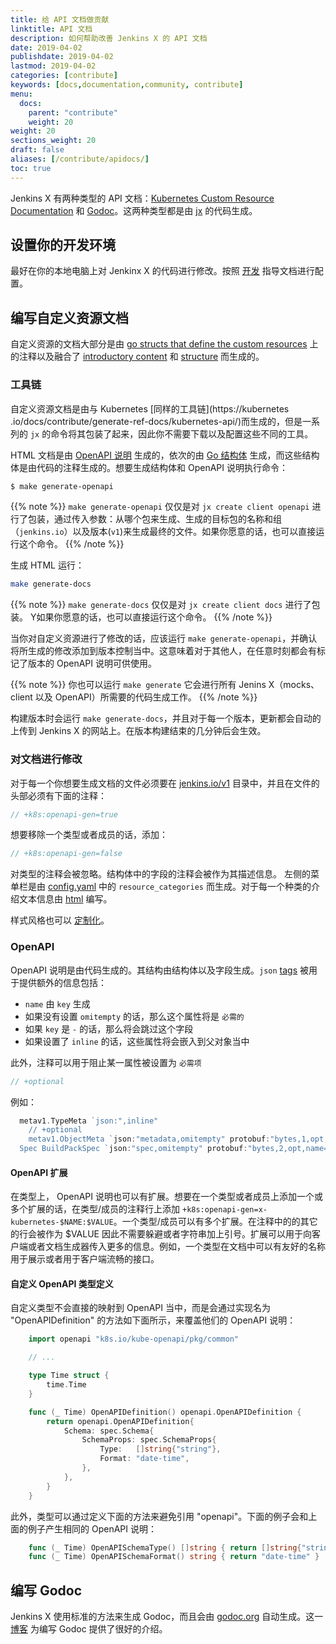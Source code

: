 ```yaml
---
title: 给 API 文档做贡献
linktitle: API 文档
description: 如何帮助改善 Jenkins X 的 API 文档
date: 2019-04-02
publishdate: 2019-04-02
lastmod: 2019-04-02
categories: [contribute]
keywords: [docs,documentation,community, contribute]
menu:
  docs:
    parent: "contribute"
    weight: 20
weight: 20
sections_weight: 20
draft: false
aliases: [/contribute/apidocs/]
toc: true
---
```


Jenkins X 有两种类型的 API 文档：[Kubernetes Custom Resource Documentation](/apidocs) 和 [Godoc](https://godoc.org/github.com/jenkins-x/jx)。这两种类型都是由 [jx](https://github.com/jenkins-x/jx) 的代码生成。


## 设置你的开发环境

最好在你的本地电脑上对 Jenkinx X 的代码进行修改。按照 [开发](/development) 指导文档进行配置。

## 编写自定义资源文档

自定义资源的文档大部分是由 [go structs that define the custom 
resources](https://github.com/jenkins-x/jx/tree/master/pkg/apis/jenkins.io/v1) 上的注释以及融合了 [introductory content](https://github.com/jenkins-x/jx/tree/master/docs/apidocs/static_includes) 和 [structure](https://github.com/jenkins-x/jx/blob/master/docs/apidocs/config.yaml) 而生成的。

### 工具链

自定义资源文档是由与 Kubernetes [同样的工具链](https://kubernetes
.io/docs/contribute/generate-ref-docs/kubernetes-api/)而生成的，但是一系列的 `jx` 的命令将其包装了起来，因此你不需要下载以及配置这些不同的工具。

HTML 文档是由 [OpenAPI 说明](https://github.com/jenkins-x/jx/tree/master/docs/apidocs/openapi-spec) 生成的，依次的由 [Go 结构体](https://github.com/jenkins-x/jx/tree/master/pkg/client/openapi) 生成，而这些结构体是由代码的注释生成的。想要生成结构体和 OpenAPI 说明执行命令：
 ```bash
 $ make generate-openapi
 ```  
 
 {{% note %}}
 `make generate-openapi` 仅仅是对 `jx create client openapi` 进行了包装，通过传入参数：从哪个包来生成、生成的目标包的名称和组（`jenkins.io`）以及版本(`v1`)来生成最终的文件。如果你愿意的话，也可以直接运行这个命令。
 {{% /note %}} 
 
 生成 HTML 运行：
 
 ```bash
 make generate-docs
 ```

{{% note %}}
`make generate-docs` 仅仅是对 `jx create client docs` 进行了包装。 Y如果你愿意的话，也可以直接运行这个命令。
{{% /note %}}

当你对自定义资源进行了修改的话，应该运行 `make generate-openapi`，并确认将所生成的修改添加到版本控制当中。这意味着对于其他人，在任意时刻都会有标记了版本的 OpenAPI 说明可供使用。

{{% note %}}
你也可以运行 `make generate` 它会进行所有 Jenins X（mocks、client 以及 OpenAPI）所需要的代码生成工作。
{{% /note %}}
 
构建版本时会运行 `make generate-docs`，并且对于每一个版本，更新都会自动的上传到 Jenkins X 的网站上。在版本构建结束的几分钟后会生效。

### 对文档进行修改

对于每一个你想要生成文档的文件必须要在 [jenkins.io/v1](https://github.com/jenkins-x/jx/tree/master/pkg/apis/jenkins.io/v1) 目录中，并且在文件的头部必须有下面的注释：

```go
// +k8s:openapi-gen=true
```

想要移除一个类型或者成员的话，添加：

```go
// +k8s:openapi-gen=false
``` 

对类型的注释会被忽略。结构体中的字段的注释会被作为其描述信息。
左侧的菜单栏是由 [config.yaml](https://github.com/jenkins-x/jx/blob/master/docs/apidocs/config.yaml) 中的 `resource_categories` 而生成。对于每一个种类的介绍文本信息由 [html](https://github.com/jenkins-x/jx/tree/master/docs/apidocs/static_includes) 编写。

样式风格也可以 [定制化](https://github.com/jenkins-x/jx/blob/master/docs/apidocs/static/stylesheet.css)。

### OpenAPI

OpenAPI 说明是由代码生成的。其结构由结构体以及字段生成。`json` [tags](https://golang.org/pkg/encoding/json/#Marshal) 被用于提供额外的信息包括：

* `name` 由 `key` 生成
* 如果没有设置 `omitempty` 的话，那么这个属性将是 `必需的`
* 如果 `key` 是 `-` 的话，那么将会跳过这个字段
* 如果设置了 `inline` 的话，这些属性将会嵌入到父对象当中

此外，注释可以用于阻止某一属性被设置为 `必需项`

```go
// +optional
```

例如：

```go
  metav1.TypeMeta `json:",inline"
	// +optional
	metav1.ObjectMeta `json:"metadata,omitempty" protobuf:"bytes,1,opt,name=metadata"`
  Spec BuildPackSpec `json:"spec,omitempty" protobuf:"bytes,2,opt,name=spec"`
```

#### OpenAPI 扩展

在类型上， OpenAPI 说明也可以有扩展。想要在一个类型或者成员上添加一个或多个扩展的话，在类型/成员的注释行上添加 `+k8s:openapi-gen=x-kubernetes-$NAME:$VALUE`。一个类型/成员可以有多个扩展。在注释中的的其它的行会被作为 $VALUE 因此不需要躲避或者字符串加上引号。扩展可以用于向客户端或者文档生成器传入更多的信息。例如，一个类型在文档中可以有友好的名称用于展示或者用于客户端流畅的接口。

#### 自定义 OpenAPI 类型定义

自定义类型不会直接的映射到 OpenAPI 当中，而是会通过实现名为 "OpenAPIDefinition" 的方法如下面所示，来覆盖他们的 OpenAPI 说明：

```go
	import openapi "k8s.io/kube-openapi/pkg/common"

	// ...

	type Time struct {
		time.Time
	}

	func (_ Time) OpenAPIDefinition() openapi.OpenAPIDefinition {
		return openapi.OpenAPIDefinition{
			Schema: spec.Schema{
				SchemaProps: spec.SchemaProps{
					Type:   []string{"string"},
					Format: "date-time",
				},
			},
		}
	}
```
此外，类型可以通过定义下面的方法来避免引用 "openapi"。下面的例子会和上面的例子产生相同的 OpenAPI 说明：

```go
    func (_ Time) OpenAPISchemaType() []string { return []string{"string"} }
    func (_ Time) OpenAPISchemaFormat() string { return "date-time" }
```

## 编写 Godoc

Jenkins X 使用标准的方法来生成 Godoc，而且会由 [godoc.org](http://godoc.org) 自动生成。这一[博客](https://blog.golang.org/godoc-documenting-go-code) 为编写 Godoc 提供了很好的介绍。
